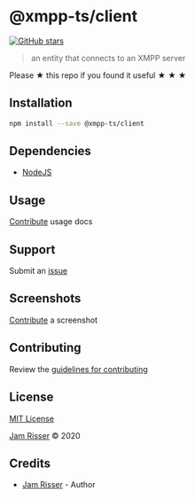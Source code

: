 # @xmpp-ts/client

[![GitHub stars](https://img.shields.io/github/stars/codejamninja/client.svg?style=social&label=Stars)](https://github.com/codejamninja/xmpp-ts)

> an entity that connects to an XMPP server

Please ★ this repo if you found it useful ★ ★ ★

## Installation

```sh
npm install --save @xmpp-ts/client
```

## Dependencies

- [NodeJS](https://nodejs.org)

## Usage

[Contribute](https://github.com/codejamninja/xmpp-ts/blob/master/CONTRIBUTING.md) usage docs

## Support

Submit an [issue](https://github.com/codejamninja/xmpp-ts/issues/new)

## Screenshots

[Contribute](https://github.com/codejamninja/xmpp-ts/blob/master/CONTRIBUTING.md) a screenshot

## Contributing

Review the [guidelines for contributing](https://github.com/codejamninja/xmpp-ts/blob/master/CONTRIBUTING.md)

## License

[MIT License](https://github.com/codejamninja/xmpp-ts/blob/master/LICENSE)

[Jam Risser](https://codejam.ninja) © 2020

## Credits

- [Jam Risser](https://codejam.ninja) - Author

